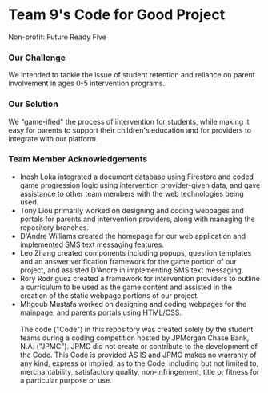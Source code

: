 # Team 9's Code for Good Project

Non-profit: Future Ready Five

### Our Challenge
We intended to tackle the issue of student retention and reliance on parent involvement in ages 0-5 intervention programs.
### Our Solution
We "game-ified" the process of intervention for students, while making it easy for parents to support their children's education and for providers to integrate with our platform. 
### Team Member Acknowledgements
- Inesh Loka integrated a document database using Firestore and coded game progression logic using intervention provider-given data, and gave assistance to other team members with the web technologies being used.
- Tony Liou primarily worked on designing and coding webpages and portals for parents and intervention providers, along with managing the repository branches.
- D'Andre Williams created the homepage for our web application and implemented SMS text messaging features.
- Leo Zhang created components including popups, question templates and an answer verification framework for the game portion of our project, and assisted D'Andre in implementing SMS text messaging.
- Rory Rodriguez created a framework for intervention providers to outline a curriculum to be used as the game content and assisted in the creation of the static webpage portions of our project.
- Mhgoub Mustafa  worked on designing and coding webpages for the mainpage, and  parents portals using HTML/CSS.
 <br /> <br /> The code ("Code") in this repository was created solely by the student teams during a coding competition hosted by JPMorgan Chase Bank, N.A. ("JPMC"). JPMC did not create or contribute to the development of the Code. This Code is provided AS IS and JPMC makes no warranty of any kind, express or implied, as to the Code, including but not limited to, merchantability, satisfactory quality, non-infringement, title or fitness for a particular purpose or use.
